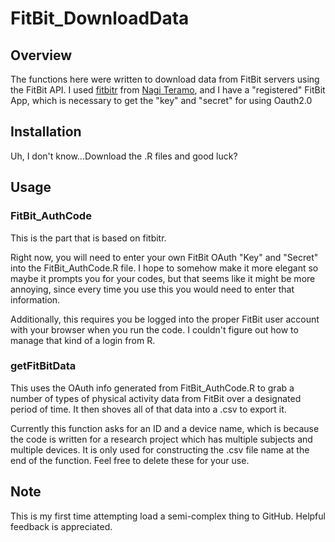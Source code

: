 # FitBit_DownloadData

## Overview

The functions here were written to download data from FitBit servers using the FitBit API. I used [fitbitr](https://github.com/teramonagi/fitbitr) from [Nagi Teramo](https://github.com/teramonagi), and I have a "registered" FitBit App, which is necessary to get the "key" and "secret" for using Oauth2.0

## Installation

Uh, I don't know...Download the .R files and good luck?

## Usage

### FitBit_AuthCode

This is the part that is based on fitbitr.

Right now, you will need to enter your own FitBit OAuth "Key" and "Secret" into the FitBit_AuthCode.R file.  I hope to somehow make it more elegant so maybe it prompts you for your codes, but that seems like it might be more annoying, since every time you use this you would need to enter that information.

Additionally, this requires you be logged into the proper FitBit user account with your browser when you run the code. I couldn't figure out how to manage that kind of a login from R.

### getFitBitData

This uses the OAuth info generated from FitBit_AuthCode.R to grab a number of types of physical activity data from FitBit over a designated period of time. It then shoves all of that data into a .csv to export it. 

Currently this function asks for an ID and a device name, which is because the code is written for a research project which has multiple subjects and multiple devices. It is only used for constructing the .csv file name at the end of the function. Feel free to delete these for your use.


## Note

This is my first time attempting load a semi-complex thing to GitHub. Helpful feedback is appreciated.